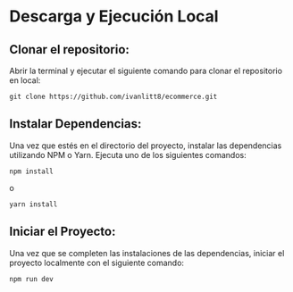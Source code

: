 # Descarga y Ejecución Local

## Clonar el repositorio: 
Abrir la terminal y ejecutar el siguiente comando para clonar el repositorio en local:

 ```git
git clone https://github.com/ivanlitt8/ecommerce.git
 ```

## Instalar Dependencias: 
Una vez que estés en el directorio del proyecto, 
instalar las dependencias utilizando NPM o Yarn. Ejecuta uno de los siguientes comandos:

 ```node
npm install
 ```
o

 ```yarn
yarn install
 ```

## Iniciar el Proyecto: 
Una vez que se completen las instalaciones de las dependencias, iniciar el proyecto localmente con el siguiente comando:

```node
npm run dev
```

